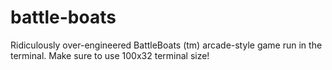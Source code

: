 # battle-boats
Ridiculously over-engineered BattleBoats (tm) arcade-style game run in the terminal. Make sure to use 100x32 terminal size!
